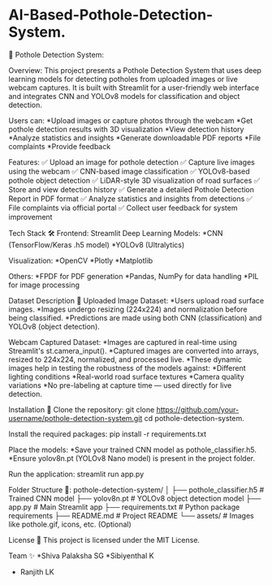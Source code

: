 # AI-Based-Pothole-Detection-System.
🚧 Pothole Detection System:

Overview:
This project presents a Pothole Detection System that uses deep learning models for detecting potholes from uploaded images or live webcam captures.
It is built with Streamlit for a user-friendly web interface and integrates CNN and YOLOv8 models for classification and object detection.

Users can:
*Upload images or capture photos through the webcam
*Get pothole detection results with 3D visualization
*View detection history
*Analyze statistics and insights
*Generate downloadable PDF reports
*File complaints
*Provide feedback

Features:
✅ Upload an image for pothole detection
✅ Capture live images using the webcam
✅ CNN-based image classification
✅ YOLOv8-based pothole object detection
✅ LiDAR-style 3D visualization of road surfaces
✅ Store and view detection history
✅ Generate a detailed Pothole Detection Report in PDF format
✅ Analyze statistics and insights from detections
✅ File complaints via official portal
✅ Collect user feedback for system improvement

Tech Stack 🛠
Frontend: Streamlit
Deep Learning Models:
 *CNN (TensorFlow/Keras .h5 model)
 *YOLOv8 (Ultralytics)

Visualization:
 *OpenCV
 *Plotly
 *Matplotlib

Others:
 *FPDF for PDF generation
 *Pandas, NumPy for data handling
 *PIL for image processing

Dataset Description 📂
Uploaded Image Dataset:
 *Users upload road surface images.
 *Images undergo resizing (224x224) and normalization before being classified.
 *Predictions are made using both CNN (classification) and YOLOv8 (object detection).

Webcam Captured Dataset:
 *Images are captured in real-time using Streamlit's st.camera_input().
 *Captured images are converted into arrays, resized to 224x224, normalized, and processed live.
 *These dynamic images help in testing the robustness of the models against:
    *Different lighting conditions
    *Real-world road surface textures
    *Camera quality variations
 *No pre-labeling at capture time — used directly for live detection.

 Installation 🔧
Clone the repository:
git clone https://github.com/your-username/pothole-detection-system.git
cd pothole-detection-system.

Install the required packages:
pip install -r requirements.txt

Place the models:
 *Save your trained CNN model as pothole_classifier.h5.
 *Ensure yolov8n.pt (YOLOv8 Nano model) is present in the project folder.

Run the application:
streamlit run app.py

Folder Structure 📁:
pothole-detection-system/
│
├── pothole_classifier.h5     # Trained CNN model
├── yolov8n.pt                 # YOLOv8 object detection model
├── app.py                     # Main Streamlit app
├── requirements.txt           # Python package requirements
├── README.md                  # Project README
└── assets/                    # Images like pothole.gif, icons, etc. (Optional)

License 📜
This project is licensed under the MIT License.

Team ✨
*Shiva Palaksha SG
*Sibiyenthal K
* Ranjith LK



